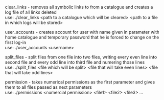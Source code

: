 clear_links - removes all symbolic links to from a catalogue and creates a log file of all links deleted  
use: ./clear_links \<path to a catalogue which will be cleared> \<path to a file in which logs will be stored>  
  
user_accounts - creates account for user with name given in parameter with home catalogue and temporary password that he is forced to change on the first log-in  
use: ./user_accounts \<username>  
  
split_files - split files from one file into two files, writing every even line into second file and every odd line into third file and numering those lines  
use: ./split_files \<file which will be split> \<file that will take even lines> \<file that will take odd lines>  
  
permission - takes numerical permissions as the first parameter and gives them to all files passed as next parameters  
use: ./permissions \<numercial permission> \<file1> \<file2> \<file3> ...  
